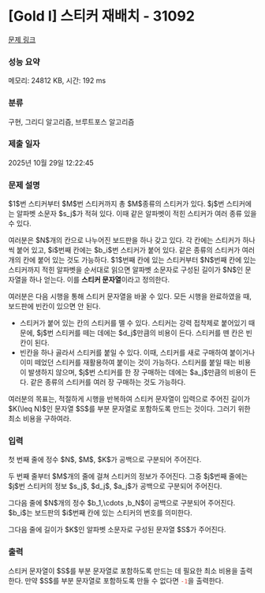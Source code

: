# [Gold I] 스티커 재배치 - 31092 

[문제 링크](https://www.acmicpc.net/problem/31092) 

### 성능 요약

메모리: 24812 KB, 시간: 192 ms

### 분류

구현, 그리디 알고리즘, 브루트포스 알고리즘

### 제출 일자

2025년 10월 29일 12:22:45

### 문제 설명

<p>$1$번 스티커부터 $M$번 스티커까지 총 $M$종류의 스티커가 있다. $j$번 스티커에는 알파벳 소문자 $s_j$가 적혀 있다. 이때 같은 알파벳이 적힌 스티커가 여러 종류 있을 수 있다.</p>

<p>여러분은 $N$개의 칸으로 나누어진 보드판을 하나 갖고 있다. 각 칸에는 스티커가 하나씩 붙어 있고, $i$번째 칸에는 $b_i$번 스티커가 붙어 있다. 같은 종류의 스티커가 여러 개의 칸에 붙어 있는 것도 가능하다. $1$번째 칸에 있는 스티커부터 $N$번째 칸에 있는 스티커까지 적힌 알파벳을 순서대로 읽으면 알파벳 소문자로 구성된 길이가 $N$인 문자열을 하나 얻는다. 이를 <strong>스티커 문자열</strong>이라고 정의한다.</p>

<p>여러분은 다음 시행을 통해 스티커 문자열을 바꿀 수 있다. 모든 시행을 완료하였을 때, 보드판에 빈칸이 있으면 안 된다.</p>

<ul>
	<li>스티커가 붙어 있는 칸의 스티커를 뗄 수 있다. 스티커는 강력 접착제로 붙어있기 때문에, $j$번 스티커를 떼는 데에는 $d_j$만큼의 비용이 든다. 스티커를 뗀 칸은 빈칸이 된다.</li>
	<li>빈칸을 하나 골라서 스티커를 붙일 수 있다. 이때, 스티커를 새로 구매하여 붙이거나 이미 떼었던 스티커를 재활용하여 붙이는 것이 가능하다. 스티커를 붙일 때는 비용이 발생하지 않으며, $j$번 스티커를 한 장 구매하는 데에는 $a_j$만큼의 비용이 든다. 같은 종류의 스티커를 여러 장 구매하는 것도 가능하다.</li>
</ul>

<p>여러분의 목표는, 적절하게 시행을 반복하여 스티커 문자열이 입력으로 주어진 길이가 $K(\leq N)$인 문자열 $S$를 부분 문자열로 포함하도록 만드는 것이다. 그러기 위한 최소 비용을 구하여라.</p>

### 입력 

 <p>첫 번째 줄에 정수 $N$, $M$, $K$가 공백으로 구분되어 주어진다.</p>

<p>두 번째 줄부터 $M$개의 줄에 걸쳐 스티커의 정보가 주어진다. 그중 $j$번째 줄에는 $j$번 스티커의 정보 $s_j$, $d_j$, $a_j$가 공백으로 구분되어 주어진다.</p>

<p>그다음 줄에 $N$개의 정수 $b_1,\cdots ,b_N$이 공백으로 구분되어 주어진다. $b_i$는 보드판의 $i$번째 칸에 있는 스티커의 번호를 의미한다.</p>

<p>그다음 줄에 길이가 $K$인 알파벳 소문자로 구성된 문자열 $S$가 주어진다.</p>

### 출력 

 <p>스티커 문자열이 $S$를 부분 문자열로 포함하도록 만드는 데 필요한 최소 비용을 출력한다. 만약 $S$를 부분 문자열로 포함하도록 만들 수 없다면 <span style="color:#e74c3c;"><code>-1</code></span>을 출력한다.</p>

